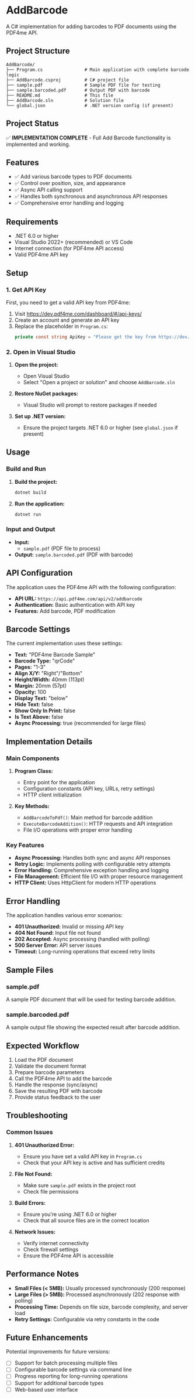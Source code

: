 # AddBarcode

A C# implementation for adding barcodes to PDF documents using the PDF4me API.

## Project Structure

```
AddBarcode/
├── Program.cs                # Main application with complete barcode logic
├── AddBarcode.csproj         # C# project file
├── sample.pdf                # Sample PDF file for testing
├── sample.barcoded.pdf       # Output PDF with barcode
├── README.md                 # This file
├── AddBarcode.sln            # Solution file
└── global.json               # .NET version config (if present)
```

## Project Status

✅ **IMPLEMENTATION COMPLETE** - Full Add Barcode functionality is implemented and working.

## Features

- ✅ Add various barcode types to PDF documents
- ✅ Control over position, size, and appearance
- ✅ Async API calling support
- ✅ Handles both synchronous and asynchronous API responses
- ✅ Comprehensive error handling and logging

## Requirements

- .NET 6.0 or higher
- Visual Studio 2022+ (recommended) or VS Code
- Internet connection (for PDF4me API access)
- Valid PDF4me API key

## Setup

### 1. Get API Key
First, you need to get a valid API key from PDF4me:
1. Visit https://dev.pdf4me.com/dashboard/#/api-keys/
2. Create an account and generate an API key
3. Replace the placeholder in `Program.cs`:
   ```csharp
   private const string ApiKey = "Please get the key from https://dev.pdf4me.com/dashboard/#/api-keys/";
   ```

### 2. Open in Visual Studio

1. **Open the project:**
   - Open Visual Studio
   - Select "Open a project or solution" and choose `AddBarcode.sln`

2. **Restore NuGet packages:**
   - Visual Studio will prompt to restore packages if needed

3. **Set up .NET version:**
   - Ensure the project targets .NET 6.0 or higher (see `global.json` if present)

## Usage

### Build and Run

1. **Build the project:**
   ```bash
   dotnet build
   ```

2. **Run the application:**
   ```bash
   dotnet run
   ```

### Input and Output

- **Input:** 
  - `sample.pdf` (PDF file to process)
- **Output:** `sample.barcoded.pdf` (PDF with barcode)

## API Configuration

The application uses the PDF4me API with the following configuration:
- **API URL:** `https://api.pdf4me.com/api/v2/addbarcode`
- **Authentication:** Basic authentication with API key
- **Features:** Add barcode, PDF modification

## Barcode Settings

The current implementation uses these settings:
- **Text:** "PDF4me Barcode Sample"
- **Barcode Type:** "qrCode"
- **Pages:** "1-3"
- **Align X/Y:** "Right"/"Bottom"
- **Height/Width:** 40mm (113pt)
- **Margin:** 20mm (57pt)
- **Opacity:** 100
- **Display Text:** "below"
- **Hide Text:** false
- **Show Only In Print:** false
- **Is Text Above:** false
- **Async Processing:** true (recommended for large files)

## Implementation Details

### Main Components

1. **Program Class:**
   - Entry point for the application
   - Configuration constants (API key, URLs, retry settings)
   - HTTP client initialization

2. **Key Methods:**
   - `AddBarcodeToPdf()`: Main method for barcode addition
   - `ExecuteBarcodeAddition()`: HTTP requests and API integration
   - File I/O operations with proper error handling

### Key Features

- **Async Processing:** Handles both sync and async API responses
- **Retry Logic:** Implements polling with configurable retry attempts
- **Error Handling:** Comprehensive exception handling and logging
- **File Management:** Efficient file I/O with proper resource management
- **HTTP Client:** Uses HttpClient for modern HTTP operations

## Error Handling

The application handles various error scenarios:
- **401 Unauthorized:** Invalid or missing API key
- **404 Not Found:** Input file not found
- **202 Accepted:** Async processing (handled with polling)
- **500 Server Error:** API server issues
- **Timeout:** Long-running operations that exceed retry limits

## Sample Files

### sample.pdf
A sample PDF document that will be used for testing barcode addition.

### sample.barcoded.pdf
A sample output file showing the expected result after barcode addition.

## Expected Workflow

1. Load the PDF document
2. Validate the document format
3. Prepare barcode parameters
4. Call the PDF4me API to add the barcode
5. Handle the response (sync/async)
6. Save the resulting PDF with barcode
7. Provide status feedback to the user

## Troubleshooting

### Common Issues

1. **401 Unauthorized Error:**
   - Ensure you have set a valid API key in `Program.cs`
   - Check that your API key is active and has sufficient credits

2. **File Not Found:**
   - Make sure `sample.pdf` exists in the project root
   - Check file permissions

3. **Build Errors:**
   - Ensure you're using .NET 6.0 or higher
   - Check that all source files are in the correct location

4. **Network Issues:**
   - Verify internet connectivity
   - Check firewall settings
   - Ensure the PDF4me API is accessible

## Performance Notes

- **Small Files (< 5MB):** Usually processed synchronously (200 response)
- **Large Files (> 5MB):** Processed asynchronously (202 response with polling)
- **Processing Time:** Depends on file size, barcode complexity, and server load
- **Retry Settings:** Configurable via retry constants in the code

## Future Enhancements

Potential improvements for future versions:
- [ ] Support for batch processing multiple files
- [ ] Configurable barcode settings via command line
- [ ] Progress reporting for long-running operations
- [ ] Support for additional barcode types
- [ ] Web-based user interface 